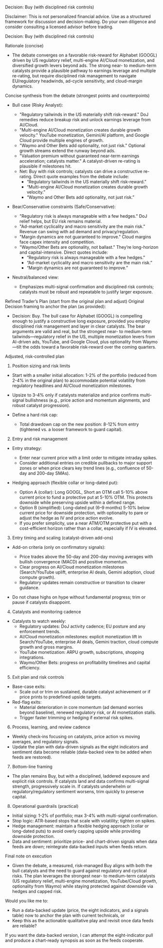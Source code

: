 Decision: Buy (with disciplined risk controls)

Disclaimer: This is not personalized financial advice. Use as a structured framework for discussion and decision-making. Do your own diligence and consider consulting a licensed advisor before trading.

Decision: Buy (with disciplined risk controls)

Rationale (concise)
- The debate converges on a favorable risk-reward for Alphabet (GOOGL) driven by US regulatory relief, multi-engine AI/Cloud monetization, and diversified growth levers beyond ads. The strong near- to medium-term catalysts provide a plausible pathway to earnings leverage and multiple re-rating, but require disciplined risk management to navigate EU/regulatory headwinds, ad-cycle sensitivity, and cloud-margin dynamics.

Concise synthesis from the debate (strongest points and counterpoints)
- Bull case (Risky Analyst):
  - "Regulatory tailwinds in the US materially shift risk-reward." DoJ remedies reduce breakup risk and unlock earnings leverage from AI/Cloud.
  - "Multi-engine AI/Cloud monetization creates durable growth velocity." YouTube monetization, Gemini/AI platform, and Google Cloud provide multiple engines of growth.
  - "Waymo and Other Bets add optionality, not just risk." Optional growth streams extend the runway beyond ads.
  - "Valuation premium without guaranteed near-term earnings acceleration; catalysts matter." A catalyst-driven re-rating is plausible if milestones hit.
  - Net: Buy with risk controls; catalysts can drive a constructive re-rating.
  Direct quote examples from the debate include: 
    - “Regulatory tailwinds in the US materially shift risk-reward.”
    - “Multi-engine AI/Cloud monetization creates durable growth velocity.”
    - “Waymo and Other Bets add optionality, not just risk.”

- Bear/Conservative constraints (Safe/Conservative):
  - "Regulatory risk is always manageable with a few hedges." DoJ relief helps, but EU risk remains material.
  - "Ad-market cyclicality and macro sensitivity are the main risk." Revenue can swing with ad demand and privacy/regulation.
  - "Margin dynamics are not guaranteed to improve." Cloud margins face capex intensity and competition.
  - "Waymo/Other Bets are optionality, not ballast." They’re long-horizon and capital-intensive.
  Direct quotes include:
    - “Regulatory risk is always manageable with a few hedges.”
    - “Ad-market cyclicality and macro sensitivity are the main risk.”
    - “Margin dynamics are not guaranteed to improve.”

- Neutral/balanced view:
  - Emphasizes multi-signal confirmation and disciplined risk controls; catalysts must be robust and repeatable to justify larger exposure.

Refined Trader’s Plan (start from the original plan and adjust)
Original Decision framing to anchor the plan (as provided):
- Decision: Buy. The bull case for Alphabet (GOOGL) is compelling enough to justify a constructive long exposure, provided you employ disciplined risk management and layer in clear catalysts. The bear arguments are valid and real, but the strongest near- to medium-term tailwinds—regulatory relief in the US, multiple monetization levers from AI-driven ads, YouTube, and Google Cloud, plus optionality from Waymo—tilt the odds toward a favorable risk-reward over the coming quarters.

Adjusted, risk-controlled plan

1) Position sizing and risk limits
- Start with a smaller initial allocation: 1-2% of the portfolio (reduced from 2-4% in the original plan) to accommodate potential volatility from regulatory headlines and AI/Cloud monetization milestones.
- Upsize to 3-4% only if catalysts materialize and price confirms multi-signal bullishness (e.g., price action and momentum alignments, and robust catalyst progression).

- Define a hard risk cap:
  - Total drawdown cap on the new position: 8-12% from entry (tightened vs. a looser framework to guard capital).

2) Entry and risk management
- Entry strategy:
  - Enter near current price with a limit order to mitigate intraday spikes.
  - Consider additional entries on credible pullbacks to major support zones or when price clears key trend lines (e.g., confluence of 50-day and 200-day SMAs).

- Hedging approach (flexible collar or long-dated put):
  - Option A (collar): Long GOOGL, Short an OTM call 5-10% above current price to fund a protective put at 5-10% OTM. This protects downside while preserving upside within a defined range.
  - Option B (simplified): Long-dated put (6–9 months) 5-10% below current price for downside protection, with optionality to pare or adjust the hedge as IV and price action evolve.
  - If you prefer simplicity, use a near ATM/OTM protective put with a cost-efficient horizon rather than a collar, especially if IV is elevated.

3) Entry timing and scaling (catalyst-driven add-ons)
- Add-on criteria (only on confirmatory signals):
  - Price trades above the 50-day and 200-day moving averages with bullish convergence (MACD) and positive momentum.
  - Clear progress on AI/Cloud monetization milestones (Search/YouTube uplift, enterprise AI deals, Gemini adoption, cloud compute growth).
  - Regulatory updates remain constructive or transition to clearer guidance.

- Do not chase highs on hype without fundamental progress; trim or pause if catalysts disappoint.

4) Catalysts and monitoring cadence
- Catalysts to watch weekly:
  - Regulatory updates: DoJ activity cadence; EU posture and any enforcement trends.
  - AI/Cloud monetization milestones: explicit monetization lift in Search/YouTube, enterprise AI deals, Gemini traction, cloud compute growth and gross margins.
  - YouTube monetization: ARPU growth, subscriptions, shopping integrations.
  - Waymo/Other Bets: progress on profitability timelines and capital efficiency.

5) Exit plan and risk controls
- Base-case exits:
  - Scale out or trim on sustained, durable catalyst achievement or if price prints to predefined upside targets.
- Red-flag exits:
  - Material deterioration in core momentum (ad demand worries beyond baseline), renewed regulatory risk, or AI monetization stalls.
  - Trigger faster trimming or hedging if external risk spikes.

6) Process, learning, and review cadence
- Weekly check-ins focusing on catalysts, price action vs moving averages, and regulatory signals.
- Update the plan with data-driven signals as the eight indicators and sentiment data become reliable (data-backed view to be added when feeds are restored).

7) Bottom-line framing
- The plan remains Buy, but with a disciplined, laddered exposure and explicit risk controls. If catalysts land and data confirms multi-signal strength, progressively scale in. If catalysts underwhelm or regulatory/regulatory sentiment worsens, trim quickly to preserve capital.

8) Operational guardrails (practical)
- Initial sizing: 1-2% of portfolio; max 3-4% with multi-signal confirmation.
- Stop logic: ATR-based stops that scale with volatility; tighten on spikes.
- Hedge management: maintain a flexible hedging approach (collar or long-dated puts) to avoid overly capping upside while providing downside protection.
- Data and sentiment: prioritize price- and chart-driven signals when data feeds are down; reintegrate data-backed inputs when feeds return.

Final note on execution
- Given the debate, a measured, risk-managed Buy aligns with both the bull catalysts and the need to guard against regulatory and cyclical risks. The plan leverages the strongest near- to medium-term catalysts (US regulatory relief, multi-engine monetization, YouTube/Cloud growth, optionality from Waymo) while staying protected against downside via hedges and capped risk.

Would you like me to:
- Run a data-backed update (price, the eight indicators, and a signals table) now to anchor the plan with current technicals, or
- Keep this as the actionable qualitative play and revisit once data feeds are reliable?

If you want the data-backed version, I can attempt the eight-indicator pull and produce a chart-ready synopsis as soon as the feeds cooperate.
